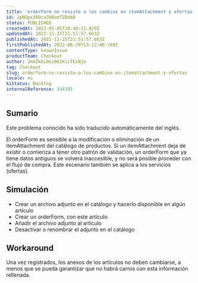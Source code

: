 ```yaml
---
title: 'orderForm no resiste a los cambios en itemAttachment y ofertas'
id: 2pNOpx38Dca7HBomTZBdAD
status: PUBLISHED
createdAt: 2022-01-05T20:40:21.829Z
updatedAt: 2022-11-25T21:51:57.663Z
publishedAt: 2022-11-25T21:51:57.663Z
firstPublishedAt: 2022-06-29T13:12:46.749Z
contentType: knownIssue
productTeam: Checkout
author: 2mXZkbi0oi061KicTExNjo
tag: Checkout
slug: orderform-no-resiste-a-los-cambios-en-itemattachment-y-ofertas
locale: es
kiStatus: Backlog
internalReference: 334191
---
```


## Sumario

<div class="alert alert-info">
  <p>Este problema conocido ha sido traducido automáticamente del inglés.</p>
</div>


El orderForm es sensible a la modificación o eliminación de un itemAttachment del catálogo de productos. Si un itemAttachment deja de existir o comienza a tener otro patrón de validación, un orderForm que ya tiene datos antiguos se volverá inaccesible, y no será posible proceder con el flujo de compra.
Este escenario también se aplica a los servicios (ofertas).



## Simulación



- Crear un archivo adjunto en el catálogo y hacerlo disponible en algún artículo
- Crear un orderForm, con este artículo
- Añadir el archivo adjunto al artículo
- Desactivar o renombrar el adjunto en el catálogo



## Workaround


Una vez registrados, los anexos de los artículos no deben cambiarse, a menos que se pueda garantizar que no habrá carros con esta información rellenada.

